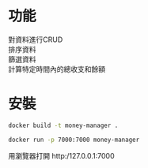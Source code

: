 功能
===
對資料進行CRUD  
排序資料  
篩選資料  
計算特定時間內的總收支和餘額  

安裝
===
```sh
docker build -t money-manager .
```
```sh
docker run -p 7000:7000 money-manager
```
用瀏覽器打開 http:/127.0.0.1:7000